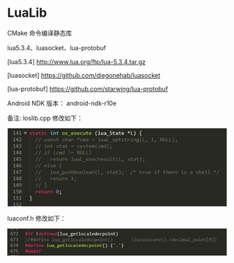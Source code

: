 # LuaLib

CMake 命令编译静态库




lua5.3.4、luasocket、lua-protobuf

[lua5.3.4] http://www.lua.org/ftp/lua-5.3.4.tar.gz

[luasocket] https://github.com/diegonehab/luasocket

[lua-protobuf] https://github.com/starwing/lua-protobuf




Android NDK 版本： android-ndk-r10e





备注:
loslib.cpp 修改如下：

![loslib](./images/m_loslib.jpg)


luaconf.h 修改如下：

![loslib](./images/m_luaconf.jpg)
